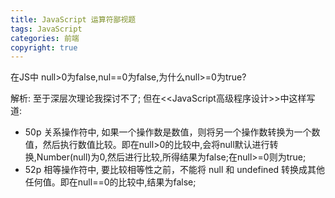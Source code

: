 ```yaml
---
title: JavaScript 运算符鄙视题
tags: JavaScript
categories: 前端
copyright: true
---
```

在JS中 null>0为false,nul==0为false,为什么null>=0为true?

解析: 至于深层次理论我探讨不了;
但在&lt;&lt;JavaScript高级程序设计&gt;&gt;中这样写道:
- 50p 关系操作符中, 如果一个操作数是数值，则将另一个操作数转换为一个数值，然后执行数值比较。即在null>0的比较中,会将null默认进行转换,Number(null)为0,然后进行比较,所得结果为false;在null>=0则为true;
- 52p  相等操作符中, 要比较相等性之前，不能将 null 和 undefined 转换成其他任何值。即在null==0的比较中,结果为false;